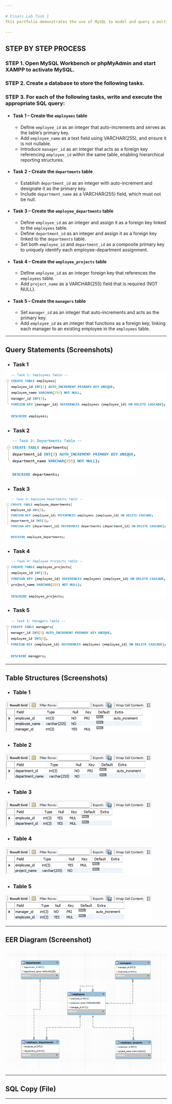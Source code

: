 ```yaml
---

# Finals Lab Task 1
This portfolio demonstrates the use of MySQL to model and query a multi-level company database. The task focuses on creating relational tables, inserting data, writing basic queries, and visualizing the structure with an ER diagram using phpMyAdmin or MySQL Workbench.

---
```


## STEP BY STEP PROCESS
### STEP 1. Open MySQL Workbench or phpMyAdmin and start XAMPP to activate MySQL.

### STEP 2. Create a database to store the following tasks.

### STEP 3. For each of the following tasks, write and execute the appropriate SQL query:
- #### Task 1 – Create the `employees` table
  - Define `employee_id` as an integer that auto-increments and serves as the table’s primary key.
  - Add `employee_name` as a text field using VARCHAR(255), and ensure it is not nullable.
  - Introduce `manager_id` as an integer that acts as a foreign key referencing `employee_id` within the same table, enabling hierarchical reporting structures.

- #### Task 2 – Create the `departments` table
  - Establish `department_id` as an integer with auto-increment and designate it as the primary key.
  - Include `department_name` as a VARCHAR(255) field, which must not be null.

- #### Task 3 – Create the `employee_departments` table
  - Define `employee_id` as an integer and assign it as a foreign key linked to the `employees` table.
  - Define `department_id` as an integer and assign it as a foreign key linked to the `departments` table.
  - Set both `employee_id` and `department_id` as a composite primary key to uniquely identify each employee-department assignment.

- #### Task 4 – Create the `employee_projects` table
  - Define `employee_id` as an integer foreign key that references the `employees` table.
  - Add `project_name` as a VARCHAR(255) field that is required (NOT NULL).

- #### Task 5 – Create the `managers` table
  - Set `manager_id` as an integer that auto-increments and acts as the primary key.
  - Add `employee_id` as an integer that functions as a foreign key, linking each manager to an existing employee in the `employees` table.

---

## Query Statements (Screenshots)
- ### Task 1
![screenshot](images/FLT1(T1).png)
- ### Task 2
![screenshot](images/FLT1(T2).png)
- ### Task 3
![screenshot](images/FLT1(T3).png)
- ### Task 4
![screenshot](images/FLT1(T4).png)
- ### Task 5
![screenshot](images/FLT1(T5).png)

---

## Table Structures (Screenshots)
- ### Table 1
![screenshot](images/FLT1(tbl1).png)
- ### Table 2
![screenshot](images/FLT1(tbl2).png)
- ### Table 3
![screenshot](images/FLT1(tbl3).png)
- ### Table 4
![screenshot](images/FLT1(tbl4).png)
- ### Table 5
![screenshot](images/FLT1(tbl5).png)

---

## EER Diagram (Screenshot)
![screenshot](images/FLT1(EER_Diagram).png)

---

## SQL Copy (File)

---




